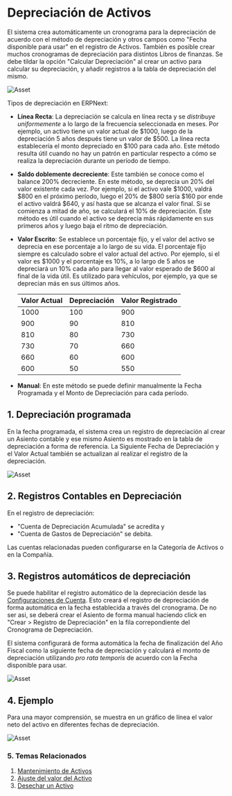 <!-- add breadcrumbs -->
# Depreciación de Activos

El sistema crea automáticamente un cronograma para la depreciación de acuerdo con el método de depreciación y otros campos como "Fecha disponible para usar" en el registro de Activos. También es posible crear muchos cronogramas de depreciación para distintos Libros de finanzas. Se debe tildar la opción "Calcular Depreciación" al crear un activo para calcular su depreciación, y añadir registros a la tabla de depreciación del mismo. 

<img class="screenshot" alt="Asset" src="{{docs_base_url}}/assets/img/asset/depreciation-schedule.png">

Tipos de depreciación en ERPNext:

* **Línea Recta**: La depreciación se calcula en línea recta y se _distribuye uniformemente_ a lo largo de la frecuencia seleccionada en meses. Por ejemplo, un activo tiene un valor actual de $1000, luego de la depreciación 5 años después tiene un valor de $500. La línea recta establecería el monto depreciado en $100 para cada año. Este método resulta útil cuando no hay un patrón en particular respecto a cómo se realiza la depreciación durante un período de tiempo. 

* **Saldo doblemente decreciente**: Este también se conoce como el balance 200% decreciente. En este método, se deprecia un 20% del valor existente cada vez. Por ejemplo, si el activo vale $1000, valdrá $800 en el próximo período, luego el 20% de $800 sería $160 por ende el activo valdrá $640, y así hasta que se alcanza el valor final. Si se comienza a mitad de año, se calculará el 10% de depreciación. Este método es útil cuando el activo se deprecia más rápidamente en sus primeros años y luego baja el ritmo de depreciación. 

* **Valor Escrito**: Se establece un porcentaje fijo, y el valor del activo se deprecia en ese porcentaje a lo largo de su vida. El porcentaje fijo siempre es calculado sobre el valor actual del activo. Por ejemplo, si el valor es $1000 y el porcentaje es 10%, a lo largo de 5 años se depreciará un 10% cada año para llegar al valor esperado de $600 al final de la vida útil. Es utilizado para vehículos, por ejemplo, ya que se deprecian más en sus últimos años. 

    | Valor Actual | Depreciación | Valor Registrado |
    | -------------- | ----------- | ------------ |
    | 1000 | 100 | 900 |
    | 900 | 90 | 810 |
    | 810 | 80 | 730 |
    | 730 | 70 | 660 |
    | 660 | 60 | 600 |
    | 600 | 50 | 550 |


* **Manual**: En este método se puede definir manualmente la Fecha Programada y el Monto de Depreciación para cada período. 

## 1. Depreciación programada
En la fecha programada, el sistema crea un registro de depreciación al crear un Asiento contable y ese mismo Asiento es mostrado en la tabla de depreciación a forma de referencia. La Siguiente Fecha de Depreciación y el Valor Actual también se actualizan al realizar el registro de la depreciación. 

<img class="screenshot" alt="Asset" src="{{docs_base_url}}/assets/img/asset/depreciation-entry.png">

## 2. Registros Contables en Depreciación
En el registro de depreciación:

- "Cuenta de Depreciación Acumulada" se acredita y 
- "Cuenta de Gastos de Depreciación" se debita.

Las cuentas relacionadas pueden configurarse en la Categoría de Activos o en la Compañía. 

## 3. Registros automáticos de depreciación
Se puede habilitar el registro automático de la depreciación desde las [Configuraciones de Cuenta](/docs/user/manual/es/accounts/accounts-settings). Esto creará el registro de depreciación de forma automática en la fecha establecida a través del cronograma. De no ser asi, se deberá crear el Asiento de forma manual haciendo click en "Crear > Registro de Depreciación" en la fila correpondiente del Cronograma de Depreciación.

El sistema configurará de forma automática la fecha de finalización del Año Fiscal como la siguiente fecha de depreciación y calculará el monto de depreciación utilizando *pro rata temporis* de acuerdo con la Fecha disponible para usar.

<img class="screenshot" alt="Asset" src="/docs/assets/img/asset/asset_prorated_depreciation.png">

## 4. Ejemplo
Para una mayor comprensión, se muestra en un gráfico de línea el valor neto del activo en diferentes fechas de depreciación.

<img class="screenshot" alt="Asset" src="{{docs_base_url}}/assets/img/asset/asset-graph.png">

### 5. Temas Relacionados
1. [Mantenimiento de Activos](/docs/user/manual/es/asset/asset-maintenance)
1. [Ajuste del valor del Activo](/docs/user/manual/es/asset/asset-value-adjustment)
1. [Desechar un Activo](/docs/user/manual/es/asset/scrapping-an-asset)

